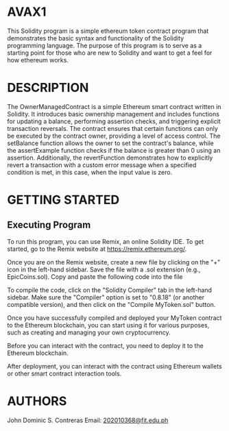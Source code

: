 # AVAX1
This Solidity program is a simple ethereum token contract program that demonstrates the basic syntax and functionality of the Solidity programming language. The purpose of this program is to serve as a starting point for those who are new to Solidity and want to get a feel for how ethereum works.
# DESCRIPTION
The OwnerManagedContract is a simple Ethereum smart contract written in Solidity. It introduces basic ownership management and includes functions for updating a balance, performing assertion checks, and triggering explicit transaction reversals. The contract ensures that certain functions can only be executed by the contract owner, providing a level of access control. The setBalance function allows the owner to set the contract's balance, while the assertExample function checks if the balance is greater than 0 using an assertion. Additionally, the revertFunction demonstrates how to explicitly revert a transaction with a custom error message when a specified condition is met, in this case, when the input value is zero.
# GETTING STARTED
## Executing Program
To run this program, you can use Remix, an online Solidity IDE. To get started, go to the Remix website at https://remix.ethereum.org/.

Once you are on the Remix website, create a new file by clicking on the "+" icon in the left-hand sidebar. Save the file with a .sol extension (e.g., EpicCoins.sol). Copy and paste the following code into the file

To compile the code, click on the "Solidity Compiler" tab in the left-hand sidebar. Make sure the "Compiler" option is set to "0.8.18" (or another compatible version), and then click on the "Compile MyToken.sol" button.

Once you have successfully compiled and deployed your MyToken contract to the Ethereum blockchain, you can start using it for various purposes, such as creating and managing your own cryptocurrency. 

Before you can interact with the contract, you need to deploy it to the Ethereum blockchain. 

After deployment, you can interact with the contract using Ethereum wallets or other smart contract interaction tools. 
# AUTHORS
John Dominic S. Contreras
Email: 202010368@fit.edu.ph
